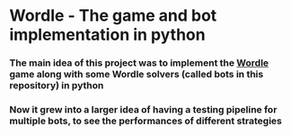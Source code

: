 # Wordle - The game and bot implementation in python
### The main idea of this project was to implement the [Wordle](https://www.nytimes.com/games/wordle/index.html) game along with some Wordle solvers (called bots in this repository) in python 

### Now it grew into a larger idea of having a testing pipeline for multiple bots, to see the performances of different strategies
